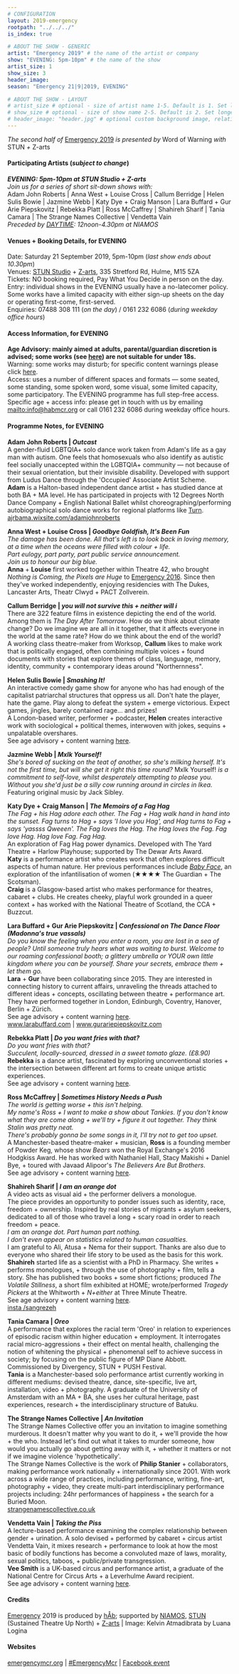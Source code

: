 ```yaml
---
# CONFIGURATION
layout: 2019-emergency
rootpath: "../../../"
is_index: true

# ABOUT THE SHOW - GENERIC
artist: "Emergency 2019" # the name of the artist or company
show: "EVENING: 5pm-10pm" # the name of the show
artist_size: 1
show_size: 3
header_image:
season: "Emergency 21|9|2019, EVENING"

# ABOUT THE SHOW - LAYOUT
# artist_size # optional - size of artist name 1-5. Default is 1. Set longer names to lower values
# show_size # optional - size of show name 2-5. Default is 2. Set longer names to lower values
# header_image: "header.jpg" # optional custom background image, relative to current page
---
```

*The second half of* [Emergency 2019](/current/2019-emergency) *is presented by* Word of Warning *with* STUN *+* Z-arts         
       
#### Participating Artists (*subject to change*)
***EVENING: 5pm-10pm at STUN Studio + Z-arts***<br>*Join us for a series of short sit-down shows with:*<br>Adam John Roberts | Anna West + Louise Cross | Callum Berridge | Helen Sulis Bowie | Jazmine Webb | Katy Dye + Craig Manson | Lara Buffard + Gur Arie Piepskovitz | Rebekka Platt | Ross McCaffrey | Shahireh Sharif | Tania Camara | The Strange Names Collective | Vendetta Vain<br>*Preceded by [DAYTIME](/current/2019-emergency/daytime): 12noon-4.30pm at NIAMOS*           
           
#### Venues + Booking Details, for EVENING
Date: Saturday 21 September 2019, 5pm-10pm (*last show ends about 10.30pm*)           
Venues: <a href="http://stunlive.com" target="_blank">STUN Studio</a> + <a href="http://www.z-arts.org/about-us/getting-here" target="_blank">Z-arts</a>, 335 Stretford Rd, Hulme, M15 5ZA        
Tickets: NO booking required, Pay What You Decide in person on the day.<br>Entry: individual shows in the EVENING usually have a no-latecomer policy. Some works have a limited capacity with either sign-up sheets on the day or operating first-come, first-served.       
Enquiries: 07488 308 111 (*on the day*) / 0161 232 6086 (*during weekday office hours*)          
         
#### Access Information, for EVENING
**Age Advisory: mainly aimed at adults, parental/guardian discretion is advised; some works (see [here](/warnings)) are not suitable for under 18s.**<br>Warning: some works may disturb; for specific content warnings please click [here](/warnings).<br>Access: uses a number of different spaces and formats — some seated, some standing, some spoken word, some visual, some limited capacity, some participatory. The EVENING programme has full step-free access.<br>Specific age + access info: please get in touch with us by emailing <mailto:info@habmcr.org> or call 0161 232 6086 during weekday office hours.        
         
#### Programme Notes, for EVENING
**Adam John Roberts | *Outcast***          
A gender-fluid LGBTQIA+ solo dance work taken from Adam's life as a gay man with autism. One feels that homosexuals who also identify as autistic feel socially unaccepted within the LGBTQIA+ community — not because of their sexual orientation, but their invisible disability. Developed with support from Ludus Dance through the 'Occupied' Associate Artist Scheme.<br>**Adam** is a Halton-based independent dance artist + has studied dance at both BA + MA level. He has participated in projects with 12 Degrees North Dance Company + English National Ballet whilst choreographing/performing autobiographical solo dance works for regional platforms like [Turn](/hab/turn).<br><a href="http://ajrbama.wixsite.com/adamjohnroberts" target="_blank">ajrbama.wixsite.com/adamjohnroberts</a>           
               
**Anna West + Louise Cross | *Goodbye Goldfish, It's Been Fun***         
*The damage has been done. All that's left is to look back in loving memory, at a time when the oceans were filled with colour + life.<br>Part eulogy, part party, part public service announcement.<br>Join us to honour our big blue.*<br>**Anna** + **Louise** first worked together within Theatre 42, who brought *Nothing is Coming, the Pixels are Huge* to [Emergency 2016](/archive/2016-emergency). Since then they've worked independently, enjoying residencies with The Dukes, Lancaster Arts, Theatr Clwyd + PACT Zollverein.             
            
**Callum Berridge | *you will not survive this + neither will i***          
There are 322 feature films in existence depicting the end of the world. Among them is *The Day After Tomorrow*. How do we think about climate change? Do we imagine we are all in it together, that it affects everyone in the world at the same rate? How do we think about the end of the world?<br>A working class theatre-maker from Worksop, **Callum** likes to make work that is politically engaged, often combining multiple voices + found documents with stories that explore themes of class, language, memory, identity, community + contemporary ideas around "Northernness".              
               
**Helen Sulis Bowie | *Smashing It!***         
An interactive comedy game show for anyone who has had enough of the capitalist patriarchal structures that oppress us all. Don't hate the player, hate the game. Play along to defeat the system + emerge victorious. Expect games, jingles, barely contained rage… and prizes!<br>A London-based writer, performer + podcaster, **Helen** creates interactive work with sociological + political themes, interwoven with jokes, sequins + unpalatable overshares.<br>See age advisory + content warning [here](/warnings).             
              
**Jazmine Webb | *Mxlk Yourself!***           
*She's bored of sucking on the teat of another, so she's milking herself. It's not the first time, but will she get it right this time round?* Mxlk Yourself! *is a commitment to self-love, whilst desperately attempting to please you. Without you she'd just be a silly cow running around in circles in Ikea.*<br>Featuring original music by Jack Sibley.          
               
**Katy Dye + Craig Manson | *The Memoirs of a Fag Hag***           
*The Fag + his Hag adore each other. The Fag + Hag walk hand in hand into the sunset. Fag turns to Hag + says 'I love you Hag', and Hag turns to Fag + says 'yassss Qweeen'. The Fag loves the Hag. The Hag loves the Fag. Fag love Hag. Hag love Fag. Fag Hag.*<br>An exploration of Fag Hag power dynamics. Developed with The Yard Theatre + Harlow Playhouse; supported by The Dewar Arts Award.<br>**Katy** is a performance artist who creates work that often explores difficult aspects of human nature. Her previous performances include *[Baby Face](/archive/2019-springsummer/dye)*, an exploration of the infantilisation of women (★★★★ The Guardian + The Scotsman).<br>**Craig** is a Glasgow-based artist who makes performance for theatres, cabaret + clubs. He creates cheeky, playful work grounded in a queer context + has worked with the National Theatre of Scotland, the CCA + Buzzcut.           
               
**Lara Buffard + Gur Arie Piepskovitz | *Confessional on The Dance Floor (Madonna's true vassals)***                
*Do you know the feeling when you enter a room, you are lost in a sea of people? Until someone truly hears what was waiting to burst. Welcome to our roaming confessional booth; a glittery umbrella or YOUR own little kingdom where you can be yourself. Share your secrets, embrace them + let them go.*<br>**Lara** + **Gur** have been collaborating since 2015. They are interested in connecting history to current affairs, unraveling the threads attached to different ideas + concepts, oscillating between theatre + performance art. They have performed together in London, Edinburgh, Coventry, Hanover, Berlin + Zürich.<br>See age advisory + content warning [here](/warnings).        
<a href="http://www.larabuffard.com" target="_blank">www.larabuffard.com</a> | <a href="http://www.gurariepiepskovitz.com" target="_blank">www.gurariepiepskovitz.com</a>            
           
**Rebekka Platt | *Do you want fries with that?***              
*Do you want fries with that?<br>Succulent, locally-sourced, dressed in a sweet tomato glaze. (£8.90)*<br>**Rebekka** is a dance artist, fascinated by exploring unconventional stories + the intersection between different art forms to create unique artistic experiences.<br>See age advisory + content warning [here](/warnings).              
               
**Ross McCaffrey | *Sometimes History Needs a Push***              
*The world is getting worse + this isn't helping.<br>My name's Ross + I want to make a show about Tankies. If you don't know what they are come along + we'll try + figure it out together. They think Stalin was pretty neat.<br>There's probably gonna be some songs in it, I'll try not to get too upset.*<br>A Manchester-based theatre-maker + musician, **Ross** is a founding member of Powder Keg, whose show *Bears* won the Royal Exchange's 2016 Hodgkiss Award. He has worked with Nathaniel Hall, Stacy Makishi + Daniel Bye, + toured with Javaad Alipoor's *The Believers Are But Brothers*.<br>See age advisory + content warning [here](/warnings).               
                 
**Shahireh Sharif | *I am an orange dot***            
A video acts as visual aid + the performer delivers a monologue.<br>The piece provides an opportunity to ponder issues such as identity, race, freedom + ownership. Inspired by real stories of migrants + asylum seekers, dedicated to all of those who travel a long + scary road in order to reach freedom + peace.<br>*I am an orange dot. Part human part nothing.<br>I don't even appear on statistics related to human casualties.*<br>I am grateful to Ali, Atusa + Nema for their support. Thanks are also due to everyone who shared their life story to be used as the basis for this work.<br>**Shahireh** started life as a scientist with a PhD in Pharmacy. She writes + performs monologues, + through the use of photography + film, tells a story. She has published two books + some short fictions; produced *The Volatile Stillness*, a short film exhibited at HOME; wrote/performed *Tragedy Pickers* at the Whitworth + *N+either* at Three Minute Theatre.<br>See age advisory + content warning [here](/warnings).<br><a href="http://instagram.com/sangrezeh" target="_blank">insta /sangrezeh</a>             
                 
**Tania Camara | *Oreo***              
A performance that explores the racial term 'Oreo' in relation to experiences of episodic racism within higher education + employment. It interrogates racial micro-aggressions + their effect on mental health, challenging the notion of whitening the physical + phenomenal self to achieve success in society; by focusing on the public figure of MP Diane Abbott.<br>Commissioned by Divergency, STUN + PUSH Festival.<br>**Tania** is a Manchester-based solo performance artist currently working in different mediums: devised theatre, dance, site-specific, live art, installation, video + photography. A graduate of the University of Amsterdam with an MA + BA, she uses her cultural heritage, past experiences, research + the interdisciplinary structure of Batuku.             
             
**The Strange Names Collective | *An Invitation***            
The Strange Names Collective offer you an invitation to imagine something murderous. It doesn't matter why you want to do it, + we'll provide the how + the who. Instead let's find out what it takes to murder someone, how would you actually go about getting away with it, + whether it matters or not if we imagine violence 'hypothetically'.<br>The Strange Names Collective is the work of **Philip Stanier** + collaborators, making performance work nationally + internationally since 2001. With work across a wide range of practices, including performance, writing, fine-art, photography + video, they create multi-part interdisciplinary performance projects including: 24hr performances of happiness + the search for a Buried Moon.<br><a href="http://www.strangenamescollective.co.uk" target="_blank">strangenamescollective.co.uk</a>            
             
**Vendetta Vain | *Taking the Piss***           
A lecture-based performance examining the complex relationship between gender + urination. A solo devised + performed by cabaret + circus artist Vendetta Vain, it mixes research + performance to look at how the most basic of bodily functions has become a convoluted maze of laws, morality, sexual politics, taboos, + public/private transgression.<br>**Vee Smith** is a UK-based circus and performance artist, a graduate of the National Centre for Circus Arts + a Leverhulme Award recipient.<br>See age advisory + content warning [here](/warnings).         
        
#### Credits
[Emergency](/hab/emergency) 2019 is produced by [hÅb](/hab); supported by <a href="http://www.niamos.space" target="_blank">NIAMOS</a>, <a href="http://stunlive.com" target="_blank">STUN</a> (Sustained Theatre Up North) + <a href="http://www.z-arts.org" target="_blank">Z-arts</a> | Image: Kelvin Atmadibrata by Luana Logina        
          
#### Websites
<a href="http://emergencymcr.org" target="_blank">emergencymcr.org</a> | <a href="http://twitter.com/hashtag/EmergencyMcr" target="_blank">#EmergencyMcr</a> | <a href="http://www.facebook.com/events/271911716774296" target="_blank">Facebook event</a>
